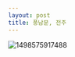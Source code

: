 ```yaml
---
layout: post
title: 풍남문, 전주
---
```


![1498575917488](https://user-images.githubusercontent.com/26464535/29257961-e8db96fe-80f0-11e7-8bfb-461f537d1654.jpeg)
